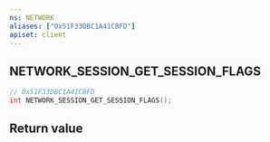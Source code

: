 ```yaml
---
ns: NETWORK
aliases: ["0x51F33DBC1A41CBFD"]
apiset: client
---
```

## NETWORK_SESSION_GET_SESSION_FLAGS

```c
// 0x51F33DBC1A41CBFD
int NETWORK_SESSION_GET_SESSION_FLAGS();
```



## Return value